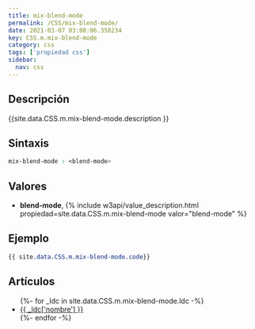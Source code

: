 ```yaml
---
title: mix-blend-mode
permalink: /CSS/mix-blend-mode/
date: 2021-03-07 03:08:06.358234
key: CSS.m.mix-blend-mode
category: css
tags: ['propiedad css']
sidebar: 
  nav: css
---
```


## Descripción
{{site.data.CSS.m.mix-blend-mode.description }}

## Sintaxis
~~~css
mix-blend-mode : <blend-mode>
~~~

## Valores
* **blend-mode**,  {% include w3api/value_description.html propiedad=site.data.CSS.m.mix-blend-mode valor="blend-mode" %}

## Ejemplo
~~~css
{{ site.data.CSS.m.mix-blend-mode.code}}
~~~

## Artículos
<ul>
{%- for _ldc in site.data.CSS.m.mix-blend-mode.ldc -%}
   <li>
       <a href="{{_ldc['url'] }}">{{ _ldc['nombre'] }}</a>
   </li>
{%- endfor -%}
</ul>
